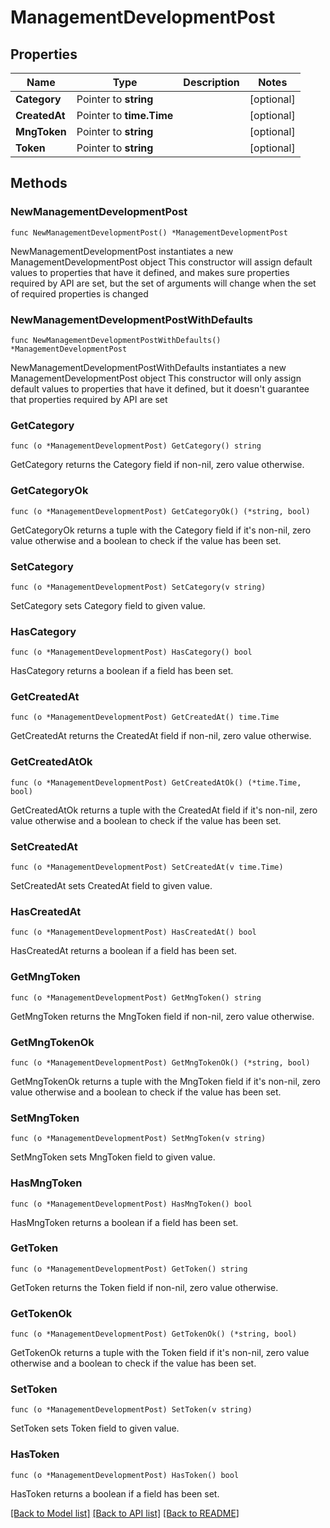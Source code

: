 # ManagementDevelopmentPost

## Properties

Name | Type | Description | Notes
------------ | ------------- | ------------- | -------------
**Category** | Pointer to **string** |  | [optional] 
**CreatedAt** | Pointer to **time.Time** |  | [optional] 
**MngToken** | Pointer to **string** |  | [optional] 
**Token** | Pointer to **string** |  | [optional] 

## Methods

### NewManagementDevelopmentPost

`func NewManagementDevelopmentPost() *ManagementDevelopmentPost`

NewManagementDevelopmentPost instantiates a new ManagementDevelopmentPost object
This constructor will assign default values to properties that have it defined,
and makes sure properties required by API are set, but the set of arguments
will change when the set of required properties is changed

### NewManagementDevelopmentPostWithDefaults

`func NewManagementDevelopmentPostWithDefaults() *ManagementDevelopmentPost`

NewManagementDevelopmentPostWithDefaults instantiates a new ManagementDevelopmentPost object
This constructor will only assign default values to properties that have it defined,
but it doesn't guarantee that properties required by API are set

### GetCategory

`func (o *ManagementDevelopmentPost) GetCategory() string`

GetCategory returns the Category field if non-nil, zero value otherwise.

### GetCategoryOk

`func (o *ManagementDevelopmentPost) GetCategoryOk() (*string, bool)`

GetCategoryOk returns a tuple with the Category field if it's non-nil, zero value otherwise
and a boolean to check if the value has been set.

### SetCategory

`func (o *ManagementDevelopmentPost) SetCategory(v string)`

SetCategory sets Category field to given value.

### HasCategory

`func (o *ManagementDevelopmentPost) HasCategory() bool`

HasCategory returns a boolean if a field has been set.

### GetCreatedAt

`func (o *ManagementDevelopmentPost) GetCreatedAt() time.Time`

GetCreatedAt returns the CreatedAt field if non-nil, zero value otherwise.

### GetCreatedAtOk

`func (o *ManagementDevelopmentPost) GetCreatedAtOk() (*time.Time, bool)`

GetCreatedAtOk returns a tuple with the CreatedAt field if it's non-nil, zero value otherwise
and a boolean to check if the value has been set.

### SetCreatedAt

`func (o *ManagementDevelopmentPost) SetCreatedAt(v time.Time)`

SetCreatedAt sets CreatedAt field to given value.

### HasCreatedAt

`func (o *ManagementDevelopmentPost) HasCreatedAt() bool`

HasCreatedAt returns a boolean if a field has been set.

### GetMngToken

`func (o *ManagementDevelopmentPost) GetMngToken() string`

GetMngToken returns the MngToken field if non-nil, zero value otherwise.

### GetMngTokenOk

`func (o *ManagementDevelopmentPost) GetMngTokenOk() (*string, bool)`

GetMngTokenOk returns a tuple with the MngToken field if it's non-nil, zero value otherwise
and a boolean to check if the value has been set.

### SetMngToken

`func (o *ManagementDevelopmentPost) SetMngToken(v string)`

SetMngToken sets MngToken field to given value.

### HasMngToken

`func (o *ManagementDevelopmentPost) HasMngToken() bool`

HasMngToken returns a boolean if a field has been set.

### GetToken

`func (o *ManagementDevelopmentPost) GetToken() string`

GetToken returns the Token field if non-nil, zero value otherwise.

### GetTokenOk

`func (o *ManagementDevelopmentPost) GetTokenOk() (*string, bool)`

GetTokenOk returns a tuple with the Token field if it's non-nil, zero value otherwise
and a boolean to check if the value has been set.

### SetToken

`func (o *ManagementDevelopmentPost) SetToken(v string)`

SetToken sets Token field to given value.

### HasToken

`func (o *ManagementDevelopmentPost) HasToken() bool`

HasToken returns a boolean if a field has been set.


[[Back to Model list]](../README.md#documentation-for-models) [[Back to API list]](../README.md#documentation-for-api-endpoints) [[Back to README]](../README.md)


